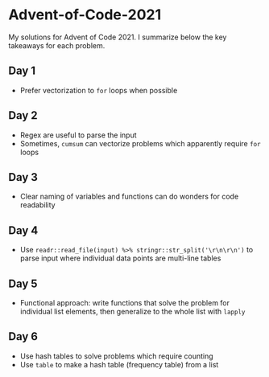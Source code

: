 # Advent-of-Code-2021
My solutions for Advent of Code 2021. I summarize below the key takeaways for each problem.

## Day 1
* Prefer vectorization to `for` loops when possible

## Day 2
* Regex are useful to parse the input
* Sometimes, `cumsum` can vectorize problems which apparently require `for` loops

## Day 3
* Clear naming of variables and functions can do wonders for code readability 

## Day 4
* Use `readr::read_file(input) %>% stringr::str_split('\r\n\r\n')` to parse input where individual data points are multi-line tables

## Day 5
* Functional approach: write functions that solve the problem for individual list elements, then generalize to the whole list with `lapply`

## Day 6
* Use hash tables to solve problems which require counting
* Use `table` to make a hash table (frequency table) from a list
